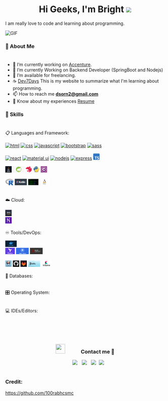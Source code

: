 <h1 align="center">Hi Geeks, I'm Bright <img src="https://media.giphy.com/media/hvRJCLFzcasrR4ia7z/giphy.gif" width="35"></h1>

I am really love to code and learning about programming.

<a target="_blank" align="center">
  <img  top="500" height="300" width="400" alt="GIF" src="https://media.tenor.com/ojvGzDGhAtAAAAAd/enjoying-music-music.gif">
</a>

### :boy: About Me
#

- :office: I’m currently working on [Accenture](https://www.accenture.com/th-en/about/company/thailand).
- 🌱 I’m currently Working on Backend Developer (SpringBoot and Nodejs)
- 🤝 I’m available for freelancing.
- :coffee: [Dev7Days](https://dev7days.gitbook.io/dev7days/) This is my website to summarize what I'm learning about
  programming.
- 📫 How to reach me **dsorn2@gmail.com**
- 📄 Know about my experiences <a href="https://github.com/brightkut/brightkut/blob/main/resumev8.pdf" target="blank">
  Resume</a>

### :open_book: Skills 
#
<div/>
📋 Languages and Framework:
<br/>
<br/>
<!-- html -->
<a margin="60" href="https://developer.mozilla.org/en-US/docs/Web/HTML" target="_blank"><img margin="60px" height="20" src="https://github.com/abdoachhoubi/abdoachhoubi/blob/main/svgs/html.svg" alt="html"></a>
<!-- css -->
<a margin="60" href="https://developer.mozilla.org/en-US/docs/Web/CSS" target="_blank"><img margin="60px" height="20" src="https://github.com/abdoachhoubi/abdoachhoubi/blob/main/svgs/css.svg" alt="css"></a>
<!-- js -->
<a margin="60" href="https://developer.mozilla.org/en-US/docs/Web/JavaScript" target="_blank"><img margin="60px" height="20" src="https://github.com/abdoachhoubi/abdoachhoubi/blob/main/svgs/javascript.svg" alt="javascript"></a>
<!-- bootstrap -->
<a margin="60" href="https://getbootstrap.com" target="_blank"><img margin="60px" height="20" src="https://github.com/abdoachhoubi/abdoachhoubi/blob/main/svgs/bootstrap.svg" alt="bootstrap"></a>
<!-- saas -->
<a margin="60" href="https://sass-lang.com" target="_blank"><img margin="60px" height="20" src="https://github.com/abdoachhoubi/abdoachhoubi/blob/main/svgs/sass.svg" alt="sass"></a>

<br/>
<br/>
<!-- react -->
<a margin="60" href="https://reactjs.org" target="_blank"><img margin="60px" height="20" src="https://github.com/abdoachhoubi/abdoachhoubi/blob/main/svgs/react.svg" alt="react"></a>
<!-- mat-ui -->
<a margin="60" href="https://mui.com" target="_blank"><img margin="60px" height="20" src="https://github.com/abdoachhoubi/abdoachhoubi/blob/main/svgs/materialui.svg" alt="material ui"></a>
<!-- nodejs -->
<a margin="60" href="https://nodejs.org" target="_blank"><img margin="60px" height="20" src="https://github.com/abdoachhoubi/abdoachhoubi/blob/main/svgs/nodejs.svg" alt="nodejs"></a>
<!-- express -->
<a margin="60" href="https://expressjs.com" target="_blank"><img margin="60px" height="20" src="https://github.com/abdoachhoubi/abdoachhoubi/blob/main/svgs/express.svg" alt="express"></a>
<!-- ts -->
<a margin="60" href="https://www.typescriptlang.org" target="_blank"><img margin="60px" height="20" src="https://github.com/brightkut/brightkut/blob/main/Typescript_logo_2020-svg.png" alt="ts"></a>

<br/>
<br/>
<!-- java -->
<a margin="60" href="https://www.java.com/en/" target="_blank"><img margin="60px" height="20" src="https://github.com/brightkut/brightkut/blob/main/java.png" alt="java"></a>
<!-- springboot -->
<a margin="60" href="https://spring.io/projects/spring-boot" target="_blank"><img margin="60px" height="20" src="https://github.com/brightkut/brightkut/blob/main/spring.png" alt="springboot"></a>
<!-- nestjs -->
<a margin="60" href="https://nestjs.com/" target="_blank"><img margin="60px" height="20" src="https://github.com/brightkut/brightkut/blob/main/nest.svg" alt="nestjs"></a>
<!-- python -->
<a margin="60" href="https://www.python.org/" target="_blank"><img margin="60px" height="20" src="https://github.com/brightkut/brightkut/blob/main/python.png" alt="python"></a>
<!-- C# -->
<a margin="60" href="https://learn.microsoft.com/en-us/dotnet/csharp/" target="_blank"><img margin="60px" height="20" src="https://github.com/brightkut/brightkut/blob/main/Csharp.png" alt="c#"></a>

<br/>
<br/>
<!-- R -->
<a margin="60" href="https://www.r-project.org/" target="_blank"><img margin="60px" height="20" src="https://github.com/brightkut/brightkut/blob/main/r.png" alt="R"></a>
<!-- kotlin -->
<a margin="60" href="https://kotlinlang.org/" target="_blank"><img margin="60px" height="20" src="https://github.com/brightkut/brightkut/blob/main/kotlin.png" alt="kotlin"></a>
<!-- Shell Script -->
<a margin="60" href="https://www.shellscript.sh/" target="_blank"><img margin="60px" height="20" src="https://github.com/brightkut/brightkut/blob/main/sh.png" alt="sh"></a>
<!-- Linux -->
<a margin="60" href="https://www.linux.org/" target="_blank"><img margin="60px" height="20" src="https://github.com/brightkut/brightkut/blob/main/linux.png" alt="linux"></a></div>
<br/>
<br/>
<div/>
☁️ Cloud:
<br/>
<br/>
<!-- AWS -->
<a margin="60" href="https://aws.amazon.com/th/" target="_blank"><img margin="60px" height="20" src="https://github.com/brightkut/brightkut/blob/main/aws.png" alt="aws"></a></div>
<!-- Heroku -->
<a margin="60" href="https://www.heroku.com/" target="_blank"><img margin="60px" height="20" src="https://github.com/brightkut/brightkut/blob/main/heroku.jpeg" alt="heroku"></a></div>
<br/>
<br/>
<div/>
♾️ Tools/DevOps:<br/>
<br/>
<!-- Docker -->
<a margin="60" href="https://www.docker.com/" target="_blank"><img margin="60px" height="20" src="https://github.com/brightkut/brightkut/blob/main/docker.png" alt="docker"></a></div></div>
<!-- Terraform -->
<a margin="60" href="https://www.terraform.io/" target="_blank"><img margin="60px" height="20" src="https://github.com/brightkut/brightkut/blob/main/terra.png" alt="terraform"></a></div></div>
<!-- K8s -->
<a margin="60" href="https://kubernetes.io/" target="_blank"><img margin="60px" height="20" src="https://github.com/brightkut/brightkut/blob/main/k8s.png" alt="k8s"></a></div></div>
<!-- Openshift -->
<a margin="60" href="https://www.redhat.com/en/technologies/cloud-computing/openshift" target="_blank"><img margin="60px" height="20" src="https://github.com/brightkut/brightkut/blob/main/opc.png" alt="openshift"></a></div></div>
<br/>
<br/>
<!-- Jenkins -->
<a margin="60" href="https://www.jenkins.io/" target="_blank"><img margin="60px" height="20" src="https://github.com/brightkut/brightkut/blob/main/jenkins.png" alt="jenkins"></a></div></div>
<!-- Github -->
<a margin="60" href="https://github.com/" target="_blank"><img margin="60px" height="20" src="https://github.com/brightkut/brightkut/blob/main/github.png" alt="github"></a></div></div>
<!-- Gitlab -->
<a margin="60" href="https://about.gitlab.com/" target="_blank"><img margin="60px" height="20" src="https://github.com/brightkut/brightkut/blob/main/gitlab.png" alt="gitlab"></a></div></div>
<!-- Kafka -->
<a margin="60" href="https://kafka.apache.org/" target="_blank"><img margin="60px" height="20" src="https://github.com/brightkut/brightkut/blob/main/kafka.jpeg" alt="kafka"></a></div></div>
<!-- Kibana -->
<a margin="60" href="https://www.elastic.co/what-is/kibana" target="_blank"><img margin="60px" height="20" src="https://github.com/brightkut/brightkut/blob/main/kibana.png" alt="kibana"></a></div></div>
<br/>
<br/>

<div/>
💾 Databases:
<br/></div>

<br/>
<br/>
<div/>
🎛️ Operating System:
<br/></div>

<br/>
<br/>
<div/>
💻 IDEs/Editors:
<br/></div>


<br/>
<br/>
<br/>
<br/>

<h3 align="center" > <img src="https://media.giphy.com/media/iY8CRBdQXODJSCERIr/giphy.gif" width="30" height="30" style="margin-right: 50px;">Contact  me 🤝 </h3>
<p align="center">

 <div align="center"  class="icons-social" style="margin-left: 10px;">
        <a style="margin-left: 10px;"  target="_blank" href="https://www.linkedin.com/in/disorn-thitikornkovit-565526186/">
			<img src="https://img.icons8.com/doodle/40/000000/linkedin--v2.png"></a>
        <a style="margin-left: 10px;" target="_blank" href="https://github.com/brightkut">
		<img src="https://img.icons8.com/doodle/40/000000/github--v1.png"></a>
        <a style="margin-left: 10px;" target="_blank" href="https://www.instagram.com/brighteloy/">
			<img src="https://img.icons8.com/doodle/40/000000/instagram-new--v2.png"></a>
		<a style="margin-left: 5px;" target="_blank" href="https://github.com/brightkut/brightkut/blob/main/resumev8.pdf">
					<img src="https://img.icons8.com/plasticine/40/000000/resume.png" ></a>
</div>


<br/>

### Credit:

https://github.com/100rabhcsmc

